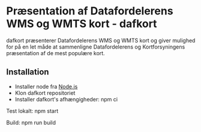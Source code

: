 # Præsentation af Datafordelerens WMS og WMTS kort - dafkort

dafkort præsenterer Datafordelerens WMS og WMTS kort og giver mulighed for på en let måde at sammenligne Datafordelerens og Kortforsyningens præsentation af de mest populære kort.

## Installation

* Installer node fra [Node.js](https://nodejs.org/en/)
* Klon dafkort repositoriet
* Installer dafkort's afhængigheder: npm ci


Test lokalt: npm start

Build: npm run build

